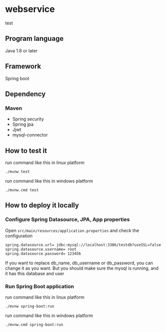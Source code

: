# webservice
test

## Program language
Java 1.8 or later

## Framework
Spring boot

## Dependency
### Maven
- Spring security
- Spring jpa
- Jjwt
- mysql-connector

## How to test it
run command like this in linux platform
```shell
./mvnw test
```

run command like this in windows platform
```shell
./mvnw.cmd test
```

## How to deploy it locally
### Configure Spring Datasource, JPA, App properties
Open `src/main/resources/application.properties` and check the configuration
```
spring.datasource.url= jdbc:mysql://localhost:3306/testdb?useSSL=false
spring.datasource.username= root
spring.datasource.password= 123456
```
If you want to replace db_name, db_username or db_password, you can change it as you want. But you should make sure the mysql is running, and it has this database and user

### Run Spring Boot application
run command like this in linux platform
```shell
./mvnw spring-boot:run
```

run command like this in windows platform
```shell
./mvnw.cmd spring-boot:run
```
